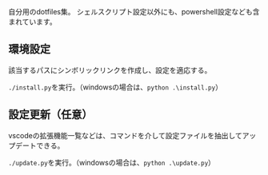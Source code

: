 自分用のdotfiles集。
シェルスクリプト設定以外にも、powershell設定なども含まれています。

## 環境設定

該当するパスにシンボリックリンクを作成し、設定を適応する。

`./install.py`を実行。（windowsの場合は、`python .\install.py`）

## 設定更新（任意）

vscodeの拡張機能一覧などは、コマンドを介して設定ファイルを抽出してアップデートできる。

`./update.py`を実行。（windowsの場合は、`python .\update.py`）
